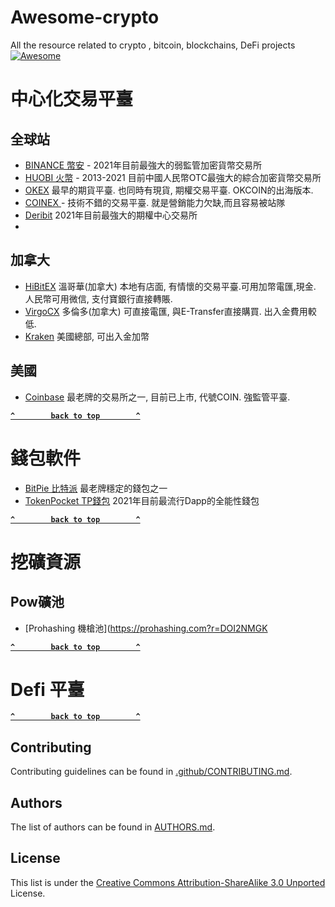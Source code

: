 # Awesome-crypto
All the resource related to crypto , bitcoin,  blockchains, DeFi projects
[![Awesome](https://cdn.rawgit.com/sindresorhus/awesome/d7305f38d29fed78fa85652e3a63e154dd8e8829/media/badge.svg)](https://github.com/9cat/awesome-crypto) 

# 中心化交易平臺

## 全球站
- [BINANCE 幣安](https://www.binance.com/zh-CN/register?ref=ZYWF115V) -  2021年目前最強大的弱監管加密貨幣交易所
- [HUOBI   火幣](https://www.huobi.pe/zh-cn/topic/invited/?invite_code=48b53) -  2013-2021 目前中國人民幣OTC最強大的綜合加密貨幣交易所
- [OKEX](https://www.okex.com/join/1889195) 最早的期貨平臺. 也同時有現貨, 期權交易平臺. OKCOIN的出海版本.
- [COINEX ](https://www.coinex.com/register?refer_code=pkz6r) - 技術不錯的交易平臺. 就是營銷能力欠缺,而且容易被站隊
- [Deribit](https://www.deribit.com/reg-5649.1758) 2021年目前最強大的期權中心交易所
- 

## 加拿大
- [HiBitEX](https://www.hibitex.com/zh_CN/register?inviteCode=WTTLLZT) 溫哥華(加拿大) 本地有店面, 有情懷的交易平臺.可用加幣電匯,現金. 人民幣可用微信, 支付寶銀行直接轉賬. 
- [VirgoCX](https://www.virgocx.ca/page#/register?code=o97aZr0d) 多倫多(加拿大) 可直接電匯, 與E-Transfer直接購買. 出入金費用較低. 
- [Kraken](https://www.kraken.com) 美國總部, 可出入金加幣


## 美國
- [Coinbase](https://www.coinbase.com/join/temple) 最老牌的交易所之一, 目前已上市, 代號COIN.  強監管平臺.
 


**[`^        back to top        ^`](#)**


# 錢包軟件
- [BitPie 比特派](https://bitpie.com/loan/index.html?code=YQS0RF)  最老牌穩定的錢包之一    
- [TokenPocket TP錢包](https://www.tokenpocket.pro/) 2021年目前最流行Dapp的全能性錢包

**[`^        back to top        ^`](#)**


# 挖礦資源
## Pow礦池
- [Prohashing 機槍池](https://prohashing.com?r=DOI2NMGK


**[`^        back to top        ^`](#)**



# Defi 平臺

**[`^        back to top        ^`](#)**

## Contributing

Contributing guidelines can be found in [.github/CONTRIBUTING.md](.github/CONTRIBUTING.md).

## Authors

The list of authors can be found in [AUTHORS.md](AUTHORS.md).

## License

This list is under the [Creative Commons Attribution-ShareAlike 3.0 Unported](LICENSE) License.
